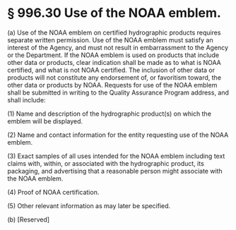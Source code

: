 # § 996.30   Use of the NOAA emblem.

(a) Use of the NOAA emblem on certified hydrographic products requires separate written permission. Use of the NOAA emblem must satisfy an interest of the Agency, and must not result in embarrassment to the Agency or the Department. If the NOAA emblem is used on products that include other data or products, clear indication shall be made as to what is NOAA certified, and what is not NOAA certified. The inclusion of other data or products will not constitute any endorsement of, or favoritism toward, the other data or products by NOAA. Requests for use of the NOAA emblem shall be submitted in writing to the Quality Assurance Program address, and shall include:


(1) Name and description of the hydrographic product(s) on which the emblem will be displayed.


(2) Name and contact information for the entity requesting use of the NOAA emblem.


(3) Exact samples of all uses intended for the NOAA emblem including text claims with, within, or associated with the hydrographic product, its packaging, and advertising that a reasonable person might associate with the NOAA emblem.


(4) Proof of NOAA certification.


(5) Other relevant information as may later be specified.


(b) [Reserved]




